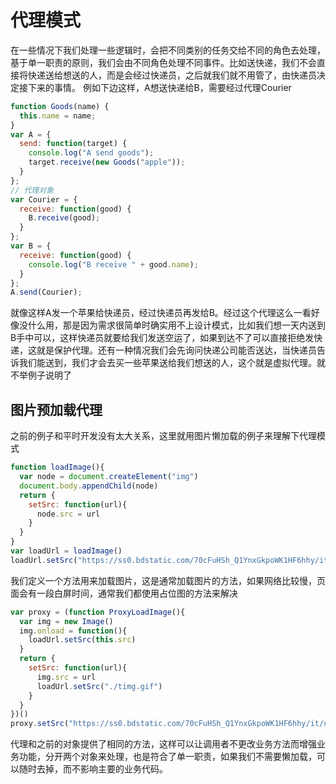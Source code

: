 # 代理模式

在一些情况下我们处理一些逻辑时，会把不同类别的任务交给不同的角色去处理，基于单一职责的原则，我们会由不同角色处理不同事件。比如送快递，我们不会直接将快递送给想送的人，而是会经过快递员，之后就我们就不用管了，由快递员决定接下来的事情。
例如下边这样，A想送快递给B，需要经过代理Courier

```js
function Goods(name) {
  this.name = name;
}
var A = {
  send: function(target) {
    console.log("A send goods");
    target.receive(new Goods("apple"));
  }
};
// 代理对象
var Courier = {
  receive: function(good) {
    B.receive(good);
  }
};
var B = {
  receive: function(good) {
    console.log("B receive " + good.name);
  }
};
A.send(Courier);
```

就像这样A发一个苹果给快递员，经过快递员再发给B。经过这个代理这么一看好像没什么用，那是因为需求很简单时确实用不上设计模式，比如我们想一天内送到B手中可以，这样快递员就要给我们发送空运了，如果到达不了可以直接拒绝发快递，这就是保护代理。还有一种情况我们会先询问快递公司能否送达，当快递员告诉我们能送到，我们才会去买一些苹果送给我们想送的人，这个就是虚拟代理。就不举例子说明了

## 图片预加载代理

之前的例子和平时开发没有太大关系，这里就用图片懒加载的例子来理解下代理模式

```js
function loadImage(){
  var node = document.createElement("img")
  document.body.appendChild(node)
  return {
    setSrc: function(url){
      node.src = url
    }
  }
}
var loadUrl = loadImage()
loadUrl.setSrc("https://ss0.bdstatic.com/70cFuHSh_Q1YnxGkpoWK1HF6hhy/it/u=2251955320,1321161564&fm=26&gp=0.jpg")
```

我们定义一个方法用来加载图片，这是通常加载图片的方法，如果网络比较慢，页面会有一段白屏时间，通常我们都使用占位图的方法来解决

```js
var proxy = (function ProxyLoadImage(){
  var img = new Image()
  img.onload = function(){
    loadUrl.setSrc(this.src)
  }
  return {
    setSrc: function(url){
      img.src = url
      loadUrl.setSrc("./timg.gif")
    }
  }
})()
proxy.setSrc("https://ss0.bdstatic.com/70cFuHSh_Q1YnxGkpoWK1HF6hhy/it/u=2251955320,1321161564&fm=26&gp=0.jpg")
```

代理和之前的对象提供了相同的方法，这样可以让调用者不更改业务方法而增强业务功能，分开两个对象来处理，也是符合了单一职责，如果我们不需要懒加载，可以随时去掉，而不影响主要的业务代码。
